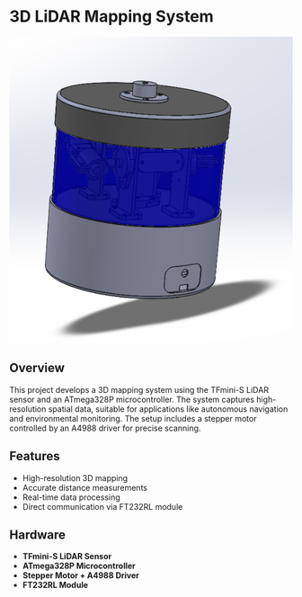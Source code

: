 # 3D LiDAR Mapping System

![Product Image](https://github.com/DinethPrabashana/3D-Lidar-Scanner/blob/main/Product%20view.png)

## Overview
This project develops a 3D mapping system using the TFmini-S LiDAR sensor and an ATmega328P microcontroller. The system captures high-resolution spatial data, suitable for applications like autonomous navigation and environmental monitoring. The setup includes a stepper motor controlled by an A4988 driver for precise scanning.

## Features
- High-resolution 3D mapping
- Accurate distance measurements
- Real-time data processing
- Direct communication via FT232RL module

## Hardware
- **TFmini-S LiDAR Sensor**
- **ATmega328P Microcontroller**
- **Stepper Motor + A4988 Driver**
- **FT232RL Module**

